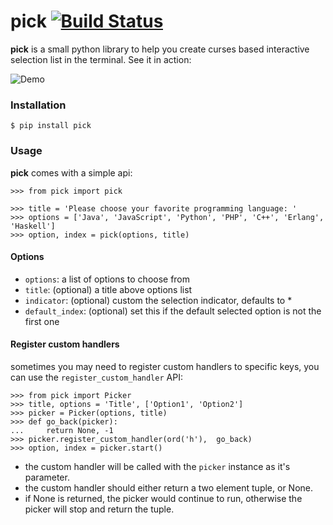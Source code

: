 pick [![Build Status](https://travis-ci.org/wong2/pick.svg?branch=master)](https://travis-ci.org/wong2/pick)
====

**pick** is a small python library to help you create curses based interactive selection
list in the terminal. See it in action:

![Demo](example/basic.gif?raw=true)


### Installation

    $ pip install pick

### Usage

**pick** comes with a simple api:

    >>> from pick import pick

    >>> title = 'Please choose your favorite programming language: '
    >>> options = ['Java', 'JavaScript', 'Python', 'PHP', 'C++', 'Erlang', 'Haskell']
    >>> option, index = pick(options, title)

#### Options

* `options`: a list of options to choose from
* `title`: (optional) a title above options list
* `indicator`: (optional) custom the selection indicator, defaults to *
* `default_index`: (optional) set this if the default selected option is not the first one

#### Register custom handlers

sometimes you may need to register custom handlers to specific keys, you can use the `register_custom_handler` API:

    >>> from pick import Picker
    >>> title, options = 'Title', ['Option1', 'Option2']
    >>> picker = Picker(options, title)
    >>> def go_back(picker):
    ...     return None, -1
    >>> picker.register_custom_handler(ord('h'),  go_back)
    >>> option, index = picker.start()

* the custom handler will be called with the `picker` instance as it's parameter.
* the custom handler should either return a two element tuple, or None.
* if None is returned, the picker would continue to run, otherwise the picker will stop and return the tuple.


